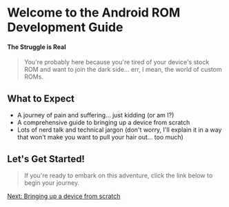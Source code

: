 **Welcome to the Android ROM Development Guide**
==============================================

#### The Struggle is Real

> You're probably here because you're tired of your device's stock ROM and want to join the dark side... err, I mean, the world of custom ROMs.

**What to Expect**
-----------------

* A journey of pain and suffering... just kidding (or am I?)
* A comprehensive guide to bringing up a device from scratch
* Lots of nerd talk and technical jargon (don't worry, I'll explain it in a way that won't make you want to pull your hair out... too much)

**Let's Get Started!**
----------------------

> If you're ready to embark on this adventure, click the link below to begin your journey.

[Next: Bringing up a device from scratch](/wiki/imy-bringup/Episode-1/bringup.md)